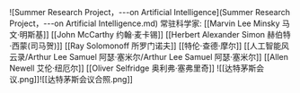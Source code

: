 ![Summer Research Project，---on Artificial Intelligence](Summer Research Project，---on Artificial Intelligence.md)
常驻科学家:
[[Marvin Lee Minsky 马文·明斯基]]
[[John McCarthy 约翰·麦卡锡]]
[[Herbert Alexander Simon 赫伯特·西蒙(司马贺)]]
[[Ray Solomonoff 所罗门诺夫]]
[[特伦·查德·摩尔]]
[[人工智能风云录/Arthur Lee Samuel 阿瑟·塞米尔/Arthur Lee Samuel 阿瑟·塞米尔]]
[[Allen Newell 艾伦·纽厄尔]]
[[Oliver Selfridge 奥利弗·塞弗里奇]]
![[达特茅斯会议.png]]![[达特茅斯会议合照.png]]